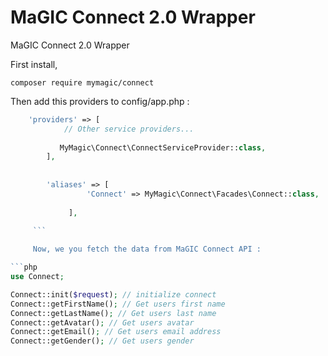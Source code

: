 # MaGIC Connect 2.0 Wrapper

MaGIC Connect 2.0 Wrapper

First install,

`composer require mymagic/connect
`

Then add this providers to config/app.php : 

 ```php 
     'providers' => [
             // Other service providers...
         
            MyMagic\Connect\ConnectServiceProvider::class,
         ], 
         
         
         'aliases' => [
                  'Connect' => MyMagic\Connect\Facades\Connect::class,
          
              ],

      ```
      
      Now, we you fetch the data from MaGIC Connect API : 

```php
use Connect;

Connect::init($request); // initialize connect
Connect::getFirstName(); // Get users first name
Connect::getLastName(); // Get users last name
Connect::getAvatar(); // Get users avatar
Connect::getEmail(); // Get users email address
Connect::getGender(); // Get users gender
```
